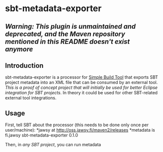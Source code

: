 sbt-metadata-exporter
=================

## *Warning: This plugin is unmaintained and deprecated, and the Maven repository mentioned in this README doesn't exist anymore*

## Introduction

sbt-metadata-exporter is a processor for [Simple Build Tool](http://code.google.com/p/simple-build-tool/) that exports SBT project metadata into an XML file that can be consumed by an external tool. _This is a proof of concept project that will initially be used for better Eclipse integration for SBT projects_. In theory it could be used for other SBT-related external tool integrations.

## Usage

First, tell SBT about the processor (this needs to be done only once per user/machine):
    *jawsy at http://oss.jawsy.fi/maven2/releases
    *metadata is fi.jawsy sbt-metadata-exporter 0.1.0

Then, in _any SBT project_, you can run
    metadata

